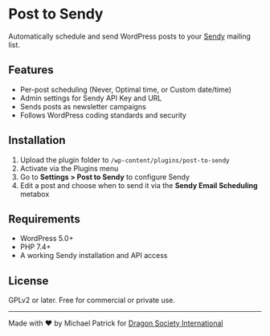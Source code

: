 # Post to Sendy

Automatically schedule and send WordPress posts to your [Sendy](https://sendy.co) mailing list.

## Features

- Per-post scheduling (Never, Optimal time, or Custom date/time)
- Admin settings for Sendy API Key and URL
- Sends posts as newsletter campaigns
- Follows WordPress coding standards and security

## Installation

1. Upload the plugin folder to `/wp-content/plugins/post-to-sendy`
2. Activate via the Plugins menu
3. Go to **Settings > Post to Sendy** to configure Sendy
4. Edit a post and choose when to send it via the **Sendy Email Scheduling** metabox

## Requirements

- WordPress 5.0+
- PHP 7.4+
- A working Sendy installation and API access

## License

GPLv2 or later. Free for commercial or private use.

---

Made with ❤️ by Michael Patrick for [Dragon Society International](https://www.dragonsociety.com)
